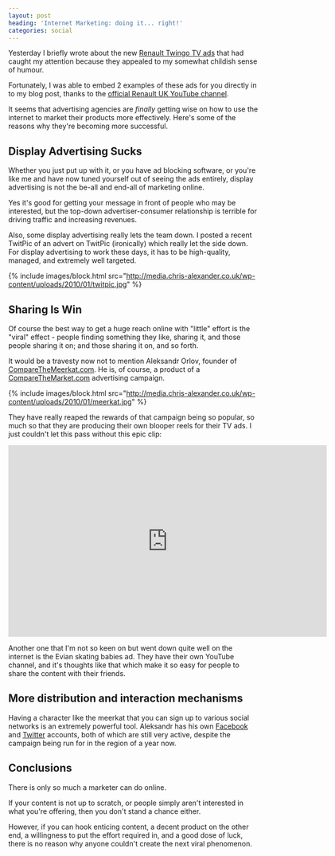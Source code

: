 ```yaml
---
layout: post
heading: 'Internet Marketing: doing it... right!'
categories: social
---
```


Yesterday I briefly wrote about the new [Renault Twingo TV ads](http://www.chris-alexander.co.uk/2261) that had caught my attention because they appealed to my somewhat childish sense of humour.

Fortunately, I was able to embed 2 examples of these ads for you directly in to my blog post, thanks to the [official Renault UK YouTube channel](http://www.youtube.com/user/RenaultUKOfficial).

It seems that advertising agencies are *finally* getting wise on how to use the internet to market their products more effectively. Here's some of the reasons why they're becoming more successful.

## Display Advertising Sucks

Whether you just put up with it, or you have ad blocking software, or you're like me and have now tuned yourself out of seeing the ads entirely, display advertising is not the be-all and end-all of marketing online.

Yes it's good for getting your message in front of people who may be interested, but the top-down advertiser-consumer relationship is terrible for driving traffic and increasing revenues.

Also, some display advertising really lets the team down. I posted a recent TwitPic of an advert on TwitPic (ironically) which really let the side down. For display advertising to work these days, it has to be high-quality, managed, and extremely well targeted.

{% include images/block.html src="http://media.chris-alexander.co.uk/wp-content/uploads/2010/01/twitpic.jpg" %}

## Sharing Is Win

Of course the best way to get a huge reach online with "little" effort is the "viral" effect - people finding something they like, sharing it, and those people sharing it on; and those sharing it on, and so forth.

It would be a travesty now not to mention Aleksandr Orlov, founder of [CompareTheMeerkat.com](http://comparethemeerkat.com). He is, of course, a product of a [CompareTheMarket.com](http://comparethemarket.com) advertising campaign.

{% include images/block.html src="http://media.chris-alexander.co.uk/wp-content/uploads/2010/01/meerkat.jpg" %}

They have really reaped the rewards of that campaign being so popular, so much so that they are producing their own blooper reels for their TV ads. I just couldn't let this pass without this epic clip:

<span class="youtube"><iframe title="YouTube video player" class="youtube-player" type="text/html" width="640" height="385" src="http://www.youtube.com/embed/m1gKptKNSCg?wmode=transparent&amp;fs=1&amp;hl=en&amp;modestbranding=1&amp;iv_load_policy=3&amp;showsearch=0&amp;rel=0&amp;theme=dark&amp;hd=1" frameborder="0" allowfullscreen=""></iframe></span>

Another one that I'm not so keen on but went down quite well on the internet is the Evian skating babies ad. They have their own YouTube channel, and it's thoughts like that which make it so easy for people to share the content with their friends.

## More distribution and interaction mechanisms

Having a character like the meerkat that you can sign up to various social networks is an extremely powerful tool. Aleksandr has his own [Facebook ](http://www.facebook.com/Comparethemeerkat)and [Twitter](http://twitter.com/aleksandr_orlov) accounts, both of which are still very active, despite the campaign being run for in the region of a year now.

## Conclusions

There is only so much a marketer can do online.

If your content is not up to scratch, or people simply aren't interested in what you're offering, then you don't stand a chance either.

However, if you can hook enticing content, a decent product on the other end, a willingness to put the effort required in, and a good dose of luck, there is no reason why anyone couldn't create the next viral phenomenon.